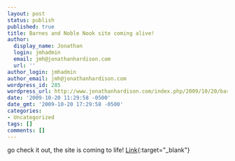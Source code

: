 ```yaml
---
layout: post
status: publish
published: true
title: Barnes and Noble Nook site coming alive!
author:
  display_name: Jonathan
  login: jmhadmin
  email: jmh@jonathanhardison.com
  url: ''
author_login: jmhadmin
author_email: jmh@jonathanhardison.com
wordpress_id: 285
wordpress_url: http://www.jonathanhardison.com/index.php/2009/10/20/barnes-and-noble-nook-site-coming-alive/
date: '2009-10-20 11:29:58 -0500'
date_gmt: '2009-10-20 17:29:58 -0500'
categories:
- Uncategorized
tags: []
comments: []
---
```

go check it out, the site is coming to life!
[Link](http://www.barnesandnoble.com/nook){:target="_blank"}
